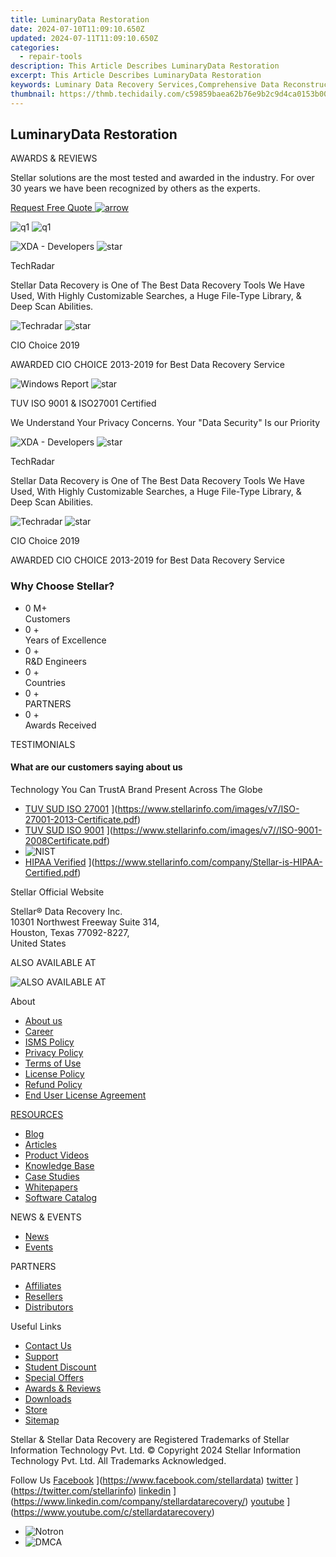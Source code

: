 ```yaml
---
title: LuminaryData Restoration
date: 2024-07-10T11:09:10.650Z
updated: 2024-07-11T11:09:10.650Z
categories:
  - repair-tools
description: This Article Describes LuminaryData Restoration
excerpt: This Article Describes LuminaryData Restoration
keywords: Luminary Data Recovery Services,Comprehensive Data Reconstruction,Advanced IT Data Restoration Solutions,LuminaryData Full-Service Recovery,Secure Data Restoration & Backup Services,Customized IT Data Recovery Plan,Professional Data Restoration & Analysis Services
thumbnail: https://thmb.techidaily.com/c59859baea62b76e9b2c9d4ca0153b00cb09d30878de29f39ee73ceaf892e01a.jpg
---
```


## LuminaryData Restoration

AWARDS & REVIEWS

 Stellar solutions are the most tested and awarded in the industry. For over 30 years we have been recognized by others as the experts.

[Request Free Quote ![arrow](labservices/images/arrow.svg) ](javascript:void%280%29)

![q1](https://www.stellarinfo.com/images/v7/q1.png) ![q1](https://www.stellarinfo.com/images/v7/q2.png)

![XDA - Developers](https://www.stellarinfo.com/image/catalog/reviews/TechRadar.jpg) ![star](https://www.stellarinfo.com/images/v7/star.png)

TechRadar

 Stellar Data Recovery is One of The Best Data Recovery Tools We Have Used, With Highly Customizable Searches, a Huge File-Type Library, & Deep Scan Abilities.

![Techradar](https://www.stellarinfo.com/public/frontEnd/images/service/cio.png) ![star](https://www.stellarinfo.com/images/v7/star.png)

CIO Choice 2019

 AWARDED CIO CHOICE 2013-2019 for Best Data Recovery Service

![Windows Report](https://www.stellarinfo.com/company/about/images/ISO_9001.jpg) ![star](https://www.stellarinfo.com/images/v7/star.png)

 TUV ISO 9001 & ISO27001 Certified

 We Understand Your Privacy Concerns. Your "Data Security" Is our Priority

![XDA - Developers](https://www.stellarinfo.com/image/catalog/reviews/TechRadar.jpg) ![star](https://www.stellarinfo.com/images/v7/star.png)

TechRadar

 Stellar Data Recovery is One of The Best Data Recovery Tools We Have Used, With Highly Customizable Searches, a Huge File-Type Library, & Deep Scan Abilities.

![Techradar](https://www.stellarinfo.com/public/frontEnd/images/service/cio.png) ![star](https://www.stellarinfo.com/images/v7/star.png)

CIO Choice 2019

 AWARDED CIO CHOICE 2013-2019 for Best Data Recovery Service

### Why Choose Stellar?

* 0  M+  
Customers
* 0 +  
Years of Excellence
* 0 +  
R&D Engineers
* 0 +  
Countries
* 0 +  
PARTNERS
* 0 +  
Awards Received

TESTIMONIALS

#### What are our customers saying about us

 Technology You Can TrustA Brand Present Across The Globe

* [TUV SUD ISO 27001](https://www.stellarinfo.com/images/v7/tuv1.png) ](https://www.stellarinfo.com/images/v7/ISO-27001-2013-Certificate.pdf)
* [TUV SUD ISO 9001](https://www.stellarinfo.com/images/v7/tuv2.png) ](https://www.stellarinfo.com/images/v7//ISO-9001-2008Certificate.pdf)
* ![NIST](https://www.stellarinfo.com/images/v7/nist.png)
* [HIPAA Verified](https://www.stellarinfo.com/images/v7/hipa.png) ](https://www.stellarinfo.com/company/Stellar-is-HIPAA-Certified.pdf)

 Stellar Official Website

 Stellar® Data Recovery Inc.  
 10301 Northwest Freeway Suite 314,  
 Houston, Texas 77092-8227,  
 United States

 ALSO AVAILABLE AT

![ALSO AVAILABLE AT](https://www.stellarinfo.com/images/v7/Partners_logo_new.png)

 About

* [About us](https://www.stellarinfo.com/company/about/stellar-overview.php)
* [Career](https://www.stellarinfo.com/career/)
* [ISMS Policy](https://www.stellarinfo.com/company/about/quality-policy.php)
* [Privacy Policy](https://www.stellarinfo.com/company/legal/privacy-policy.php)
* [Terms of Use](https://www.stellarinfo.com/company/legal/terms-of-use.php)
* [License Policy](https://www.stellarinfo.com/software-licensing-usage.php)
* [Refund Policy](https://www.stellarinfo.com/company/legal/refund-policy.php)
* [End User License Agreement](https://www.stellarinfo.com/company/legal/eula.php)

[RESOURCES](https://tools.techidaily.com/stellardata-recovery/buy-now/)

* [Blog](https://tools.techidaily.com/stellardata-recovery/buy-now/)
* [Articles](https://tools.techidaily.com/stellardata-recovery/buy-now/)
* [Product Videos](https://www.stellarinfo.com/video-gallery.php)
* [Knowledge Base](https://tools.techidaily.com/stellardata-recovery/buy-now/)
* [Case Studies](https://tools.techidaily.com/stellardata-recovery/buy-now/)
* [Whitepapers](https://tools.techidaily.com/stellardata-recovery/buy-now/)
* [Software Catalog](https://www.stellarinfo.com/company/catalog/softwarecatalog.pdf)

 NEWS & EVENTS

* [News](https://www.stellarinfo.com/company/press)
* [Events](https://www.stellarinfo.com/affiliate-summit/affiliate-summit.php)

 PARTNERS

* [Affiliates](https://tools.techidaily.com/stellardata-recovery/buy-now/)
* [Resellers](https://tools.techidaily.com/stellardata-recovery/buy-now/)
* [Distributors](https://tools.techidaily.com/stellardata-recovery/buy-now/)

 Useful Links

* [Contact Us](https://www.stellarinfo.com/contact/contact-us.php)
* [Support](https://tools.techidaily.com/stellardata-recovery/buy-now/)
* [Student Discount](https://www.stellarinfo.com/student-discount/)
* [Special Offers](https://tools.techidaily.com/stellardata-recovery/buy-now/)
* [Awards & Reviews](https://www.stellarinfo.com/company/about/data-restore-reviews.php)
* [Downloads](https://www.stellarinfo.com/download.php)
* [Store](https://tools.techidaily.com/stellardata-recovery/buy-now/)
* [Sitemap](https://www.stellarinfo.com/sitemap.php)

 Stellar & Stellar Data Recovery are Registered Trademarks of Stellar Information Technology Pvt. Ltd. © Copyright 2024 Stellar Information Technology Pvt. Ltd. All Trademarks Acknowledged.

Follow Us [Facebook](https://www.stellarinfo.com/public/frontEnd/images/product/fb.png) ](https://www.facebook.com/stellardata) [twitter](https://www.stellarinfo.com/public/frontEnd/images/product/tw.png) ](https://twitter.com/stellarinfo) [linkedin](https://www.stellarinfo.com/public/frontEnd/images/product/in.png) ](https://www.linkedin.com/company/stellardatarecovery/) [youtube](https://www.stellarinfo.com/public/frontEnd/images/product/yt.png) ](https://www.youtube.com/c/stellardatarecovery)

* ![Notron](https://www.stellarinfo.com/images/v7/notron.png)
* ![DMCA](https://www.stellarinfo.com/images/v7/dmca.png)

<ins class="adsbygoogle"
     style="display:block"
     data-ad-format="autorelaxed"
     data-ad-client="ca-pub-7571918770474297"
     data-ad-slot="1223367746"></ins>



<ins class="adsbygoogle"
     style="display:block"
     data-ad-client="ca-pub-7571918770474297"
     data-ad-slot="8358498916"
     data-ad-format="auto"
     data-full-width-responsive="true"></ins>




